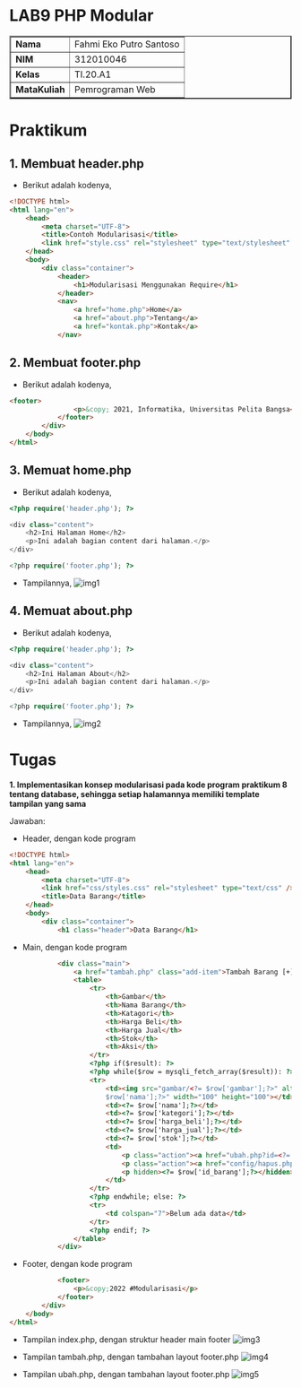 # LAB9 PHP Modular

<table border="2" cellpading="10">
  <tr>
    <td><b>Nama</b></td>
    <td>Fahmi Eko Putro Santoso</td>
  </tr>
  <tr>
    <td><b>NIM</b></td>
    <td>312010046</td>
  </tr>
  <tr>
    <td><b>Kelas</b></td>
    <td>TI.20.A1</td>
  </tr>
  <tr>
    <td><b>MataKuliah</b></td>
    <td>Pemrograman Web</td>
  </tr>
</table>

# <b>Praktikum</b>

## <b>1. Membuat header.php </b>
- Berikut adalah kodenya,
```html
<!DOCTYPE html>
<html lang="en">
    <head>
        <meta charset="UTF-8">
        <title>Contoh Modularisasi</title>
        <link href="style.css" rel="stylesheet" type="text/stylesheet" media="screen" />
    </head>
    <body>
        <div class="container">
            <header>
                <h1>Modularisasi Menggunakan Require</h1>
            </header>
            <nav>
                <a href="home.php">Home</a>
                <a href="about.php">Tentang</a>
                <a href="kontak.php">Kontak</a>
            </nav>
```

## <b>2. Membuat footer.php </b>
- Berikut adalah kodenya,
```html
<footer>
                <p>&copy; 2021, Informatika, Universitas Pelita Bangsa</p>
            </footer>
        </div>
    </body>
</html>
```

## <b>3. Memuat home.php </b>
- Berikut adalah kodenya,
```php
<?php require('header.php'); ?>

<div class="content">
    <h2>Ini Halaman Home</h2>
    <p>Ini adalah bagian content dari halaman.</p>
</div>

<?php require('footer.php'); ?>
```
- Tampilannya,
![img1](img-git/1-home.png)

## <b>4. Memuat about.php </b>
- Berikut adalah kodenya,
```php
<?php require('header.php'); ?>

<div class="content">
    <h2>Ini Halaman About</h2>
    <p>Ini adalah bagian content dari halaman.</p>
</div>

<?php require('footer.php'); ?>
```
- Tampilannya,
![img2](img-git/2-about.png)

# Tugas
<b> 1. Implementasikan konsep modularisasi pada kode program praktikum 8 tentang database, sehingga setiap halamannya memiliki template tampilan yang sama</b>

Jawaban:

- Header, dengan kode program
```html
<!DOCTYPE html>
<html lang="en">
    <head>
        <meta charset="UTF-8">
        <link href="css/styles.css" rel="stylesheet" type="text/css" />
        <title>Data Barang</title>
    </head>
    <body>
        <div class="container">
            <h1 class="header">Data Barang</h1>
```

- Main, dengan kode program
```html
            <div class="main">
                <a href="tambah.php" class="add-item">Tambah Barang [+]</a>
                <table>
                    <tr>
                        <th>Gambar</th>
                        <th>Nama Barang</th>
                        <th>Katagori</th>
                        <th>Harga Beli</th>
                        <th>Harga Jual</th>
                        <th>Stok</th>
                        <th>Aksi</th>
                    </tr>
                    <?php if($result): ?>
                    <?php while($row = mysqli_fetch_array($result)): ?>
                    <tr>
                        <td><img src="gambar/<?= $row['gambar'];?>" alt="<?=
                        $row['nama'];?>" width="100" height="100"></td>
                        <td><?= $row['nama'];?></td>
                        <td><?= $row['kategori'];?></td>
                        <td><?= $row['harga_beli'];?></td>
                        <td><?= $row['harga_jual'];?></td>
                        <td><?= $row['stok'];?></td>
                        <td>
                            <p class="action"><a href="ubah.php?id=<?= $row['id_barang'];?>">Ubah</a></p>
                            <p class="action"><a href="config/hapus.php?id=<?= $row['id_barang'];?>">Hapus</a></p>
                            <p hidden><?= $row['id_barang'];?></hidden>
                        </td>
                    </tr>
                    <?php endwhile; else: ?>
                    <tr>
                        <td colspan="7">Belum ada data</td>
                    </tr>
                    <?php endif; ?>
                </table>
            </div>
```

- Footer, dengan kode program
```html
            <footer>
                <p>&copy;2022 #Modularisasi</p>
            </footer>
        </div>
    </body>
</html>
```

- Tampilan index.php, dengan struktur header main footer
![img3](img-git/3-index.PNG)

- Tampilan tambah.php, dengan tambahan layout footer.php
![img4](img-git/4-tambah.PNG)

- Tampilan ubah.php, dengan tambahan layout footer.php
![img5](img-git/5-ubah.PNG)